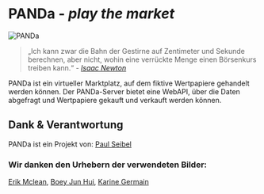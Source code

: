 # PANDa - _play the market_
![PANDa](Doku/Images/panda_city.png)

> „Ich kann zwar die Bahn der Gestirne auf Zentimeter und Sekunde berechnen, aber nicht, wohin eine verrückte Menge einen Börsenkurs treiben kann.“
> _- [Isaac Newton](https://en.wikiquote.org/wiki/Isaac_Newton#Disputed)_

PANDa ist ein virtueller Marktplatz, auf dem fiktive Wertpapiere gehandelt werden können. Der PANDa-Server bietet eine WebAPI, über die Daten abgefragt und Wertpapiere gekauft und verkauft werden können.

## Dank & Verantwortung
PANDa ist ein Projekt von:
[Paul Seibel](https://github.com/Circlebit)

### Wir danken den Urhebern der verwendeten Bilder:
[Erik Mclean](https://unsplash.com/photos/2V0PGUcNORE), [Boey Jun Hui](https://unsplash.com/photos/khs8vg-s4Ac), [Karine Germain](https://unsplash.com/photos/iIWCjgK3704)